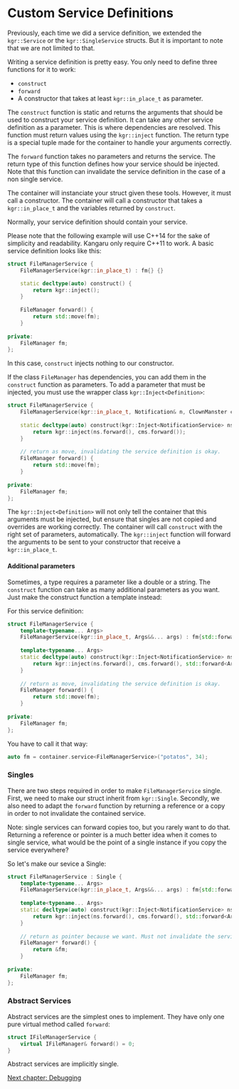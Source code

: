 Custom Service Definitions
==========================

Previously, each time we did a service definition, we extended the `kgr::Service` or the `kgr::SingleService` structs. But it is important to note that we are not limited to that.

Writing a service definition is pretty easy. You only need to define three functions for it to work:

 * `construct`
 * `forward`
 * A constructor that takes at least `kgr::in_place_t` as parameter.

The `construct` function is static and returns the arguments that should be used to construct your service definition. It can take any other service definition as a parameter.
This is where dependencies are resolved. This function must return values using the `kgr::inject` function. The return type is a special tuple made for the container to handle your arguments correctly.

The `forward` function takes no parameters and returns the service. The return type of this function defines how your service should be injected. Note that this function can invalidate the service definition in the case of a non single service.

The container will instanciate your struct given these tools. However, it must call a constructor. The container will call a constructor that takes a `kgr::in_place_t` and the variables returned by `construct`.

Normally, your service definition should contain your service.

Please note that the following example will use C++14 for the sake of simplicity and readability. Kangaru only require C++11 to work.
A basic service definition looks like this:

```c++
struct FileManagerService {
    FileManagerService(kgr::in_place_t) : fm{} {}

    static decltype(auto) construct() {
        return kgr::inject();
    }
    
    FileManager forward() {
        return std::move(fm);
    }
    
private:
    FileManager fm;
};
```

In this case, `construct` injects nothing to our constructor.

If the class `FileManager` has dependencies, you can add them in the `construct` function as parameters. To add a parameter that must be injected, you must use the wrapper class `kgr::Inject<Definition>`:

```c++
struct FileManagerService {
    FileManagerService(kgr::in_place_t, Notification& n, ClownManster cm) : fm{n, std::move(cm)} {}
    
    static decltype(auto) construct(kgr::Inject<NotificationService> ns, kgr::Inject<ClownMasterService> cms) {
        return kgr::inject(ns.forward(), cms.forward());
    }
    
    // return as move, invalidating the service definition is okay.
    FileManager forward() {
        return std::move(fm);
    }
    
private:
    FileManager fm;
};
```
    
The `kgr::Inject<Definition>` will not only tell the container that this arguments must be injected, but ensure that singles are not copied and overrides are working correctly.
The container will call `construct` with the right set of parameters, automatically.
The `kgr::inject` function will forward the arguments to be sent to your constructor that receive a `kgr::in_place_t`.

#### Additional parameters

Sometimes, a type requires a parameter like a double or a string. The `construct` function can take as many additional parameters as you want. Just make the construct function a template instead:

For this service definition:

```c++
struct FileManagerService {
    template<typename... Args>
    FileManagerService(kgr::in_place_t, Args&&... args) : fm{std::forward<Args>(args)...} {}
    
    template<typename... Args>
    static decltype(auto) construct(kgr::Inject<NotificationService> ns, kgr::Inject<ClownMasterService> cms, Args&&.. args) {
        return kgr::inject(ns.forward(), cms.forward(), std::forward<Args>(args)...);
    }
    
    // return as move, invalidating the service definition is okay.
    FileManager forward() {
        return std::move(fm);
    }
    
private:
    FileManager fm;
};
```

You have to call it that way:

```c++
auto fm = container.service<FileManagerService>("potatos", 34);
```

### Singles

There are two steps required in order to make `FileManagerService` single. First, we need to make our struct inherit from `kgr::Single`. Secondly, we also need to adapt the `forward` function by returning a reference or a copy in order to not invalidate the contained service.

Note: single services can forward copies too, but you rarely want to do that. Returning a reference or pointer is a much better idea when it comes to single service, what would be the point of a single instance if you copy the service everywhere?

So let's make our sevice a Single:

```c++
struct FileManagerService : Single {
    template<typename... Args>
    FileManagerService(kgr::in_place_t, Args&&... args) : fm{std::forward<Args>(args)...} {}
    
    template<typename... Args>
    static decltype(auto) construct(kgr::Inject<NotificationService> ns, kgr::Inject<ClownMasterService> cms, Args&&.. args) {
        return kgr::inject(ns.forward(), cms.forward(), std::forward<Args>(args)...);
    }
    
    // return as pointer because we want. Must not invalidate the service because it's a single.
    FileManager* forward() {
        return &fm;
    }
    
private:
    FileManager fm;
};
```

### Abstract Services

Abstract services are the simplest ones to implement. They have only one pure virtual method called `forward`:

```c++
struct IFileManagerService {
    virtual IFileManager& forward() = 0;
}
```

Abstract services are implicitly single.

[Next chapter: Debugging](section09_debug.md)
